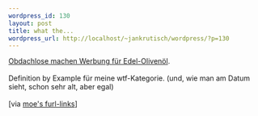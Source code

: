 ```yaml
--- 
wordpress_id: 130
layout: post
title: what the...
wordpress_url: http://localhost/~jankrutisch/wordpress/?p=130
---
```

<a href="http://www.zorno.de/tagebuch/eintraege/2004-11/1101763302.html">Obdachlose machen Werbung f&uuml;r Edel-Oliven&ouml;l</a>.<br />
<br />
Definition by Example f&uuml;r meine wtf-Kategorie. (und, wie man am Datum sieht, schon sehr alt, aber egal)<br />
<br />
[via <a href="http://www.furl.net/members/Moe_#2004-12-21">moe's furl-links</a>]
